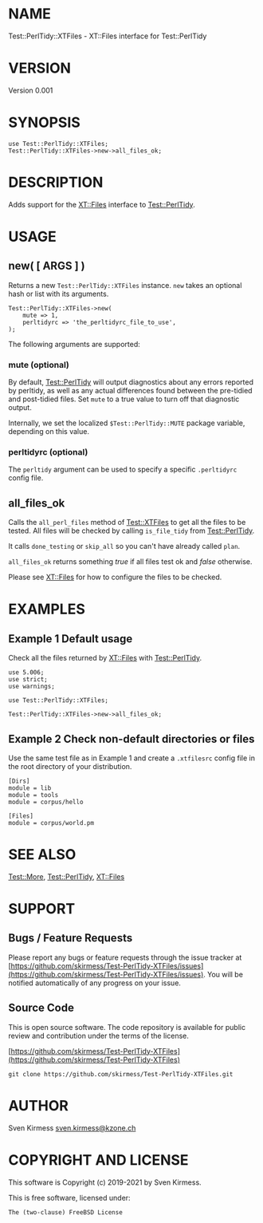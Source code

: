 # NAME

Test::PerlTidy::XTFiles - XT::Files interface for Test::PerlTidy

# VERSION

Version 0.001

# SYNOPSIS

    use Test::PerlTidy::XTFiles;
    Test::PerlTidy::XTFiles->new->all_files_ok;

# DESCRIPTION

Adds support for the [XT::Files](https://metacpan.org/pod/XT%3A%3AFiles) interface to [Test::PerlTidy](https://metacpan.org/pod/Test%3A%3APerlTidy).

# USAGE

## new( \[ ARGS \] )

Returns a new `Test::PerlTidy::XTFiles` instance. `new` takes an optional
hash or list with its arguments.

    Test::PerlTidy::XTFiles->new(
        mute => 1,
        perltidyrc => 'the_perltidyrc_file_to_use',
    );

The following arguments are supported:

### mute (optional)

By default, [Test::PerlTidy](https://metacpan.org/pod/Test%3A%3APerlTidy) will output diagnostics about any errors
reported by perltidy, as well as any actual differences found between the
pre-tidied and post-tidied files. Set `mute` to a true value to turn off
that diagnostic output.

Internally, we set the localized `$Test::PerlTidy::MUTE` package variable,
depending on this value.

### perltidyrc (optional)

The `perltidy` argument can be used to specify a specific `.perltidyrc`
config file.

## all\_files\_ok

Calls the `all_perl_files` method of [Test::XTFiles](https://metacpan.org/pod/Test%3A%3AXTFiles) to get all the files to
be tested. All files will be checked by calling `is_file_tidy` from
[Test::PerlTidy](https://metacpan.org/pod/Test%3A%3APerlTidy).

It calls `done_testing` or `skip_all` so you can't have already called
`plan`.

`all_files_ok` returns something _true_ if all files test ok and _false_
otherwise.

Please see [XT::Files](https://metacpan.org/pod/XT%3A%3AFiles) for how to configure the files to be checked.

# EXAMPLES

## Example 1 Default usage

Check all the files returned by [XT::Files](https://metacpan.org/pod/XT%3A%3AFiles) with [Test::PerlTidy](https://metacpan.org/pod/Test%3A%3APerlTidy).

    use 5.006;
    use strict;
    use warnings;

    use Test::PerlTidy::XTFiles;

    Test::PerlTidy::XTFiles->new->all_files_ok;

## Example 2 Check non-default directories or files

Use the same test file as in Example 1 and create a `.xtfilesrc` config
file in the root directory of your distribution.

    [Dirs]
    module = lib
    module = tools
    module = corpus/hello

    [Files]
    module = corpus/world.pm

# SEE ALSO

[Test::More](https://metacpan.org/pod/Test%3A%3AMore), [Test::PerlTidy](https://metacpan.org/pod/Test%3A%3APerlTidy), [XT::Files](https://metacpan.org/pod/XT%3A%3AFiles)

# SUPPORT

## Bugs / Feature Requests

Please report any bugs or feature requests through the issue tracker
at [https://github.com/skirmess/Test-PerlTidy-XTFiles/issues](https://github.com/skirmess/Test-PerlTidy-XTFiles/issues).
You will be notified automatically of any progress on your issue.

## Source Code

This is open source software. The code repository is available for
public review and contribution under the terms of the license.

[https://github.com/skirmess/Test-PerlTidy-XTFiles](https://github.com/skirmess/Test-PerlTidy-XTFiles)

    git clone https://github.com/skirmess/Test-PerlTidy-XTFiles.git

# AUTHOR

Sven Kirmess <sven.kirmess@kzone.ch>

# COPYRIGHT AND LICENSE

This software is Copyright (c) 2019-2021 by Sven Kirmess.

This is free software, licensed under:

    The (two-clause) FreeBSD License
